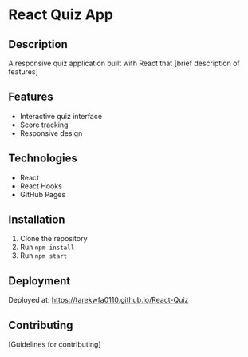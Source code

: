 # React Quiz App

## Description
A responsive quiz application built with React that [brief description of features]


## Features
- Interactive quiz interface
- Score tracking
- Responsive design

## Technologies
- React
- React Hooks
- GitHub Pages

## Installation
1. Clone the repository
2. Run `npm install`
3. Run `npm start`

## Deployment
Deployed at: https://tarekwfa0110.github.io/React-Quiz

## Contributing
[Guidelines for contributing]